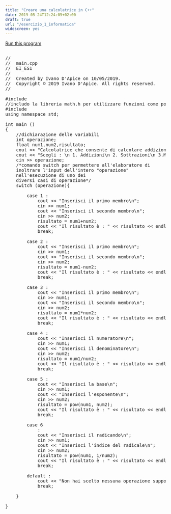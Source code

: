 ```yaml
---
title: "Creare una calcolatrice in C++"
date: 2019-05-24T12:24:05+02:00
draft: true
url: "/esercizio_1_informatica"
widescreen: yes
---
```


<a href="https://CALCULATOR.ivanodapice.repl.run" target="_blank">Run this program</a>
<pre>

//
//  main.cpp
//  EI_ES1
//
//  Created by Ivano D'Apice on 10/05/2019.
//  Copyright © 2019 Ivano D'Apice. All rights reserved.
//

#include <iostream>
//includo la libreria math.h per utilizzare funzioni come pow() o M_PI
#include <math.h>
using namespace std;

int main ()
{
    //dichiarazione delle variabili
    int operazione;
    float num1,num2,risultato;
    cout << "Calcolatrice che consente di calcolare addizioni, sottrazioni ,moltiplicazioni ,divisioni ,potenze, radici\n";
    cout << "Scegli : \n 1. Addizioni\n 2. Sottrazioni\n 3.Moltiplicazioni\n 4. Divisioni\n 5. Potenze\n 6. Radici\n";
    cin >> operazione;
    /*comando switch per permettere all'elaboratore di
    inoltrare l'input dell'intero "operazione"
    nell'esecuzione di uno dei
    diversi casi di operazione*/
    switch (operazione){
            
        case 1 :
            cout << "Inserisci il primo membro\n";
            cin >> num1;
            cout << "Inserisci il secondo membro\n";
            cin >> num2;
            risultato = num1+num2;
            cout << "Il risultato è : " << risultato << endl;
            break;
            
        case 2 :
            cout << "Inserisci il primo membro\n";
            cin >> num1;
            cout << "Inserisci il secondo membro\n";
            cin >> num2;
            risultato = num1-num2;
            cout << "Il risultato è : " << risultato << endl;
            break;
            
        case 3 :
            cout << "Inserisci il primo membro\n";
            cin >> num1;
            cout << "Inserisci il secondo membro\n";
            cin >> num2;
            risultato = num1*num2;
            cout << "Il risultato è : " << risultato << endl;
            break;
            
        case 4 :
            cout << "Inserisci il numeratore\n";
            cin >> num1;
            cout << "Inserisci il denominatore\n";
            cin >> num2;
            risultato = num1/num2;
            cout << "Il risultato è : " << risultato << endl;
            break;
            
        case 5 :
            cout << "Inserisci la base\n";
            cin >> num1;
            cout << "Inserisci l'esponente\n";
            cin >> num2;
            risultato = pow(num1, num2);
            cout << "Il risultato è : " << risultato << endl;
            break;
            
        case 6
            :
            cout << "Inserisci il radicando\n";
            cin >> num1;
            cout << "Inserisci l'indice del radicale\n";
            cin >> num2;
            risultato = pow(num1, 1/num2);
            cout << "Il risultato è : " << risultato << endl;
            break;
            
        default :
            cout << "Non hai scelto nessuna operazione supportata\n";
            break;
            
    }
    
}

</pre>